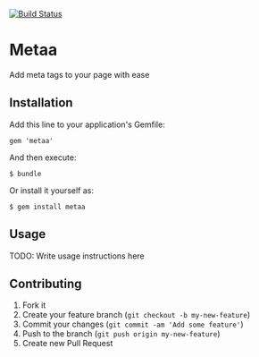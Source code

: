 [![Build Status](https://travis-ci.org/anhkind/metaa.png)](https://travis-ci.org/anhkind/metaa)

# Metaa

Add meta tags to your page with ease

## Installation

Add this line to your application's Gemfile:

    gem 'metaa'

And then execute:

    $ bundle

Or install it yourself as:

    $ gem install metaa

## Usage

TODO: Write usage instructions here

## Contributing

1. Fork it
2. Create your feature branch (`git checkout -b my-new-feature`)
3. Commit your changes (`git commit -am 'Add some feature'`)
4. Push to the branch (`git push origin my-new-feature`)
5. Create new Pull Request
